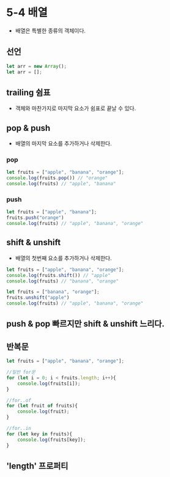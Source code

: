 # 5-4 배열

- 배열은 특별한 종류의 객체이다.

## 선언
```javascript
let arr = new Array();
let arr = [];
```
## trailing 쉼표
- 객체와 마찬가지로 마지막 요소가 쉼표로 끝날 수 있다.

## pop & push
- 배열의 마지막 요소를 추가하거나 삭제한다.
### pop
```javascript
let fruits = ["apple", "banana", "orange"];
console.log(fruits.pop()) // "orange"
console.log(fruits) // "apple", "banana"
```
### push
```javascript
let fruits = ["apple", "banana"];
fruits.push("orange")
console.log(fruits) // "apple", "banana", "orange"
```

## shift & unshift
- 배열의 첫번째 요소를 추가하거나 삭제한다.
```javascript
let fruits = ["apple", "banana", "orange"];
console.log(fruits.shift()) // "apple" 
console.log(fruits) // "banana", "orange"
```
```javascript
let fruits = ["banana", "orange"];
fruits.unshift("apple")
console.log(fruits) // "apple", "banana", "orange"
```

## push & pop 빠르지만 shift & unshift 느리다.

## 반복문
```javascript
let fruits = ["apple", "banana", "orange"];

//일반 for문
for (let i = 0; i < fruits.length; i++){
    console.log(fruits[i]);
}

//for..of
for (let fruit of fruits){
    console.log(fruit);
}

//for..in
for (let key in fruits){
    console.log(fruits[key]);
}
```

## 'length' 프로퍼티
